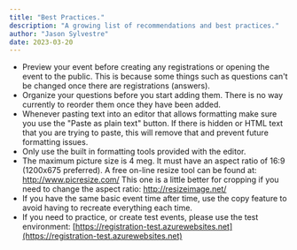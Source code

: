 ```yaml
---
title: "Best Practices."
description: "A growing list of recommendations and best practices."
author: "Jason Sylvestre"
date: 2023-03-20
---
```


- Preview your event before creating any registrations or opening the event to the public. This is because some things such as questions can't be changed once there are registrations (answers).
- Organize your questions before you start adding them. There is no way currently to reorder them once they have been added.
- Whenever pasting text into an editor that allows formatting make sure you use the "Paste as plain text" button. If there is hidden or HTML text that you are trying to paste, this will remove that and prevent future formatting issues.
- Only use the built in formatting tools provided with the editor.
- The maximum picture size is 4 meg. It must have an aspect ratio of 16:9 (1200x675 preferred). A free on-line resize tool can be found at: http://www.picresize.com/ This one is a little better for cropping if you need to change the aspect ratio: http://resizeimage.net/
- If you have the same basic event time after time, use the copy feature to avoid having to recreate everything each time.
- If you need to practice, or create test events, please use the test environment: [https://registration-test.azurewebsites.net](https://registration-test.azurewebsites.net)
